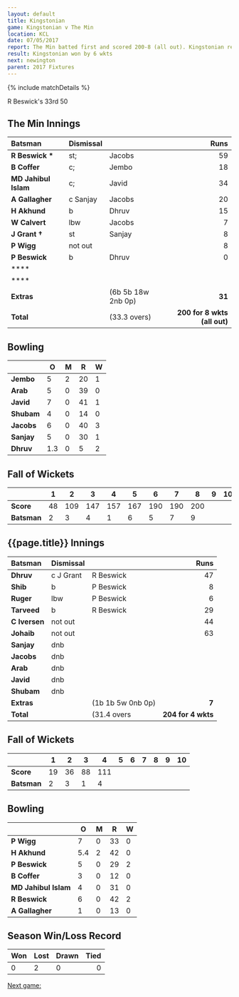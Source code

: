 ```yaml
---
layout: default
title: Kingstonian
game: Kingstonian v The Min
location: KCL
date: 07/05/2017
report: The Min batted first and scored 200-8 (all out). Kingstonian replied with 204 for 4 wkts
result: Kingstonian won by 6 wkts
next: newington
parent: 2017 Fixtures
---
```


{% include matchDetails %}

R Beswick's 33rd 50

## The Min Innings

| Batsman | Dismissal | | Runs |
|:---|:---|---|---:|
| **R Beswick &#42;** | st; | Jacobs | 59 |
| **B Coffer** | c; | Jembo | 18 |
| **MD Jahibul Islam** | c; | Javid | 34 |
| **A Gallagher** | c Sanjay | Jacobs | 20 |
| **H Akhund** | b | Dhruv | 15 |
| **W Calvert** | lbw | Jacobs | 7 |
| **J Grant &#8224;** | st | Sanjay | 8 |
| **P Wigg** | not out |  | 8 |
| **P Beswick** | b | Dhruv | 0 |
| **** |  |  |  |
| **** |  |  |  |
| **Extras** | | (6b 5b 18w 2nb 0p) | **31** |
| **Total** | | (33.3 overs) | **200 for 8 wkts (all out)** |

## Bowling

| | O   | M | R  | W |
|---|---|---|---|---|
| **Jembo** | 5 | 2 | 20 | 1 |
| **Arab** | 5 | 0 | 39 | 0 |
| **Javid** | 7 | 0 | 41 | 1 |
| **Shubam** | 4 | 0 | 14 | 0 |
| **Jacobs** | 6 | 0 | 40 | 3 |
| **Sanjay** | 5 | 0 | 30 | 1 |
| **Dhruv** | 1.3 | 0 | 5 | 2 |

## Fall of Wickets

| | 1 | 2 | 3 | 4 | 5 | 6 | 7 | 8 | 9 | 10 |
|---|---|---|---|---|---|---|---|---|---|---|
| **Score** | 48 | 109 | 147 | 157 | 167 | 190 | 190 | 200 |  |  |
| **Batsman** | 2 | 3 | 4 | 1 | 6 | 5 | 7 | 9 |  |  |

## {{page.title}} Innings

| Batsman | Dismissal | | Runs |
|:---|:---|---|---:|
| **Dhruv** | c J Grant | R Beswick | 47 |
| **Shib** | b | P Beswick | 8 |
| **Ruger** | lbw | P Beswick | 6 |
| **Tarveed** | b | R Beswick | 29 |
| **C Iversen** | not out |  | 44 |
| **Johaib** | not out |  | 63 |
| **Sanjay** | dnb |  |  |
| **Jacobs** | dnb |  |  |
| **Arab** | dnb |  |  |
| **Javid** | dnb |  |  |
| **Shubam** | dnb |  |  |
| **Extras** | | (1b 1b 5w 0nb 0p) | **7** |
| **Total** | | (31.4 overs | **204 for 4 wkts** |

## Fall of Wickets

| | 1 | 2 | 3 | 4 | 5 | 6 | 7 | 8 | 9 | 10 |
|---|---|---|---|---|---|---|---|---|---|---|
| **Score** | 19 | 36 | 88 | 111 |  |  |  |  |  |  |
| **Batsman** | 2 | 3 | 1 | 4 |  |  |  |  |  |  |

## Bowling

| | O   | M | R  | W |
|---|---|---|---|---|
| **P Wigg** | 7 | 0 | 33 | 0 |
| **H Akhund** | 5.4 | 2 | 42 | 0 |
| **P Beswick** | 5 | 0 | 29 | 2 |
| **B Coffer** | 3 | 0 | 12 | 0 |
| **MD Jahibul Islam** | 4 | 0 | 31 | 0 |
| **R Beswick** | 6 | 0 | 42 | 2 |
| **A Gallagher** | 1 | 0 | 13 | 0 |

## Season Win/Loss Record

| Won | Lost | Drawn | Tied |
|:---|:---|---|---:|
| 0 | 2 | 0 | 0 |

[Next game:]({{page.next}})
